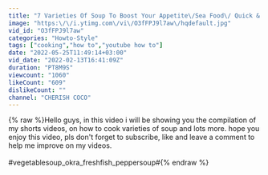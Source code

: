 ```yaml
---
title: "7 Varieties Of Soup To Boost Your Appetite\/Sea Food\/ Quick & Easy Soup To Make."
image: "https:\/\/i.ytimg.com\/vi\/O3fFPJ9l7aw\/hqdefault.jpg"
vid_id: "O3fFPJ9l7aw"
categories: "Howto-Style"
tags: ["cooking","how to","youtube how to"]
date: "2022-05-25T11:49:14+03:00"
vid_date: "2022-02-13T16:41:09Z"
duration: "PT8M9S"
viewcount: "1060"
likeCount: "609"
dislikeCount: ""
channel: "CHERISH COCO"
---
```

{% raw %}Hello guys, in this video i will be showing you the compilation of my shorts videos, on how to cook varieties of soup and lots more. hope you enjoy this video, pls don't forget to subscribe, like and leave a comment to help me improve on my videos.<br /><br />#vegetablesoup_okra_freshfish_peppersoup#{% endraw %}
